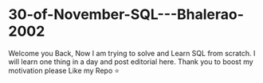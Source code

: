 # 30-of-November-SQL---Bhalerao-2002
Welcome you Back, Now I am trying to solve and Learn SQL from scratch. I will learn one thing in a day and post editorial here. Thank you to boost my motivation please Like my Repo ⭐
